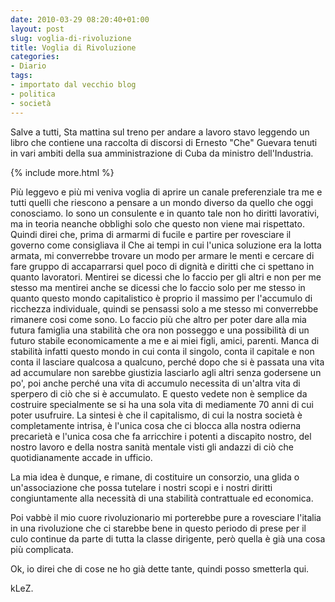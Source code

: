 ```yaml
---
date: 2010-03-29 08:20:40+01:00
layout: post
slug: voglia-di-rivoluzione
title: Voglia di Rivoluzione
categories:
- Diario
tags:
- importato dal vecchio blog
- politica
- società
---
```


Salve a tutti,
Sta mattina sul treno per andare a lavoro stavo leggendo un libro che contiene una raccolta di discorsi di Ernesto "Che" Guevara tenuti in vari ambiti della sua amministrazione di Cuba da ministro dell'Industria.

{% include more.html %}

Più leggevo e più mi veniva voglia di aprire un canale preferenziale tra me e tutti quelli che riescono a pensare a un mondo diverso da quello che oggi conosciamo. Io sono un consulente e in quanto tale non ho diritti lavorativi, ma in teoria neanche obblighi solo che questo non viene mai rispettato. Quindi direi che, prima di armarmi di fucile e partire per rovesciare il governo come consigliava il Che ai tempi in cui l'unica soluzione era la lotta armata, mi converrebbe trovare un modo per armare le menti e cercare di fare gruppo di accaparrarsi quel poco di dignità e diritti che ci spettano in quanto lavoratori. Mentirei se dicessi che lo faccio per gli altri e non per me stesso ma mentirei anche se dicessi che lo faccio solo per me stesso in quanto questo mondo capitalistico è proprio il massimo per l'accumulo di ricchezza individuale, quindi se pensassi solo a me stesso mi converrebbe rimanere cosi come sono. Lo faccio più che altro per poter dare alla mia futura famiglia una stabilità che ora non posseggo e una possibilità di un futuro stabile economicamente a me e ai miei figli, amici, parenti. Manca di stabilità infatti questo mondo in cui conta il singolo, conta il capitale e non conta il lasciare qualcosa a qualcuno, perché dopo che si è passata una vita ad accumulare non sarebbe giustizia lasciarlo agli altri senza godersene un po', poi anche perché una vita di accumulo necessita di un'altra vita di sperpero di ciò che si è accumulato. E questo vedete non è semplice da costruire specialmente se si ha una sola vita di mediamente 70 anni di cui poter usufruire.
La sintesi è che il capitalismo, di cui la nostra società è completamente intrisa, è l'unica cosa che ci blocca alla nostra odierna precarietà e l'unica cosa che fa arricchire i potenti a discapito nostro, del nostro lavoro e della nostra sanità mentale visti gli andazzi di ciò che quotidianamente accade in ufficio.

La mia idea è dunque, e rimane, di costituire un consorzio, una glida o un'associazione che possa tutelare i nostri scopi e i nostri diritti congiuntamente alla necessità di una stabilità contrattuale ed economica.

Poi vabbè il mio cuore rivoluzionario mi porterebbe pure a rovesciare l'italia in una rivoluzione che ci starebbe bene in questo periodo di prese per il culo continue da parte di tutta la classe dirigente, però quella è già una cosa più complicata.

Ok, io direi che di cose ne ho già dette tante, quindi posso smetterla qui.

kLeZ.
